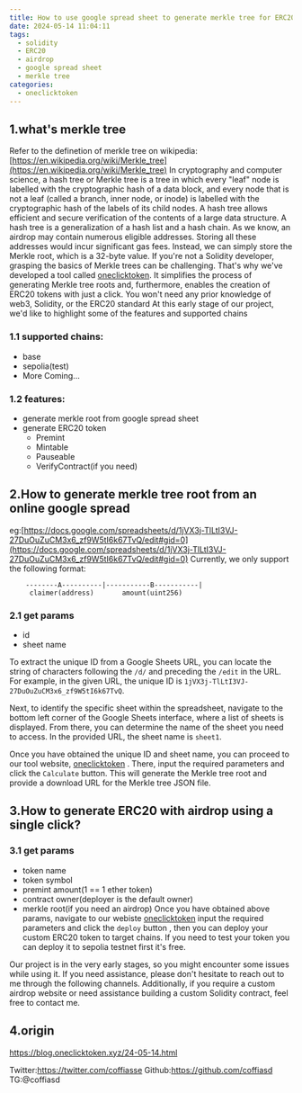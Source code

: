 ```yaml
---
title: How to use google spread sheet to generate merkle tree for ERC20 token airdrop
date: 2024-05-14 11:04:11
tags:
  - solidity
  - ERC20
  - airdrop
  - google spread sheet
  - merkle tree
categories:
  - oneclicktoken
---
```


## 1.what's merkle tree
Refer to the definetion of merkle tree on wikipedia:[https://en.wikipedia.org/wiki/Merkle_tree](https://en.wikipedia.org/wiki/Merkle_tree)
In cryptography and computer science, a hash tree or Merkle tree is a tree in which every "leaf" node is labelled with the cryptographic hash of a data block, and every node that is not a leaf (called a branch, inner node, or inode) is labelled with the cryptographic hash of the labels of its child nodes. A hash tree allows efficient and secure verification of the contents of a large data structure. A hash tree is a generalization of a hash list and a hash chain.
As we know, an airdrop may contain numerous eligible addresses. Storing all these addresses would incur significant gas fees. Instead, we can simply store the Merkle root, which is a 32-byte value.
If you're not a Solidity developer, grasping the basics of Merkle trees can be challenging. That's why we've developed a tool called [oneclicktoken](https://www.oneclicktoken.xyz/). It simplifies the process of generating Merkle tree roots and, furthermore, enables the creation of ERC20 tokens with just a click. You won't need any prior knowledge of web3, Solidity, or the ERC20 standard
At this early stage of our project, we'd like to highlight some of the features and supported chains

### 1.1 supported chains:
- base
- sepolia(test)
- More Coming...

### 1.2 features:
- generate merkle root from google spread sheet 
- generate ERC20 token
  - Premint
  - Mintable
  - Pauseable
  - VerifyContract(if you need)

## 2.How to generate merkle tree root from an online google spread
eg:[https://docs.google.com/spreadsheets/d/1jVX3j-TlLtI3VJ-27DuOuZuCM3x6_zf9W5tI6k67TvQ/edit#gid=0](https://docs.google.com/spreadsheets/d/1jVX3j-TlLtI3VJ-27DuOuZuCM3x6_zf9W5tI6k67TvQ/edit#gid=0)
Currently, we only support the following format:
```git
    --------A----------|-----------B-----------|
     claimer(address)       amount(uint256)
```
### 2.1 get params
- id
- sheet name

To extract the unique ID from a Google Sheets URL, you can locate the string of characters following the `/d/` and preceding the `/edit` in the URL. For example, in the given URL, the unique ID is `1jVX3j-TlLtI3VJ-27DuOuZuCM3x6_zf9W5tI6k67TvQ`.

Next, to identify the specific sheet within the spreadsheet, navigate to the bottom left corner of the Google Sheets interface, where a list of sheets is displayed. From there, you can determine the name of the sheet you need to access. In the provided URL, the sheet name is `sheet1`.

Once you have obtained the unique ID and sheet name, you can proceed to our tool website, [oneclicktoken](https://www.oneclicktoken.xyz/merkle) . There, input the required parameters and click the `Calculate` button. This will generate the Merkle tree root and provide a download URL for the Merkle tree JSON file.

## 3.How to generate ERC20 with airdrop using a single click?
### 3.1 get params
- token name
- token symbol
- premint amount(1 == 1 ether token)
- contract owner(deployer is the default owner)
- merkle root(if you need an airdrop)
Once you have obtained above params, navigate to our webiste [oneclicktoken](https://www.oneclicktoken.xyz) input the required parameters and click the `deploy` button , then you can deploy your custom ERC20 token to target chains. If you need to test your token you can deploy it to sepolia testnet first it's free.

Our project is in the very early stages, so you might encounter some issues while using it. If you need assistance, please don't hesitate to reach out to me through the following channels. Additionally, if you require a custom airdrop website or need assistance building a custom Solidity contract, feel free to contact me.

## 4.origin
<https://blog.oneclicktoken.xyz/24-05-14.html>

Twitter:<https://twitter.com/coffiasse>
Github:<https://github.com/coffiasd>
TG:@coffiasd